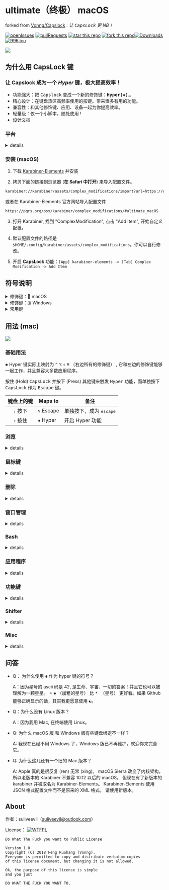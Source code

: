 # ultimate（终极） macOS


forked from [Vonng/Capslock](https://github.com/Vonng/Capslock/) : *让 <kbd>CapsLock</kbd> 更 NB！*

[![openIssues](https://img.shields.io/github/issues-raw/suliveevil/Capslock.svg)](https://github.com/suliveevil/Capslock/issues/new) [![pullRequests](https://img.shields.io/github/issues-pr/suliveevil/Capslock.svg)](https://github.com/suliveevil/Capslock/compare)   [![star this repo](http://githubbadges.com/star.svg?user=suliveevil&repo=capslock&style=flat)](https://github.com/suliveevil/capslock) [![fork this repo](http://githubbadges.com/fork.svg?user=suliveevil&repo=capslock&style=flat)](https://github.com/suliveevil/capslock/fork)[![Downloads](https://img.shields.io/github/downloads/suliveevil/Capslock/total.svg)]() [![996.icu](https://img.shields.io/badge/link-996.icu-red.svg)](https://996.icu)

![](images/function-overview.png)


## 为什么用 CapsLock 键

### 让 Capslock 成为一个 *Hyper* 键，极大提高效率！

* 功能强大：把 <kbd>Capslock</kbd> 变成一个新的修饰键：**<kbd>Hyper(✱)</kbd>**.。
* 精心设计：在键盘热区高频率使用的按键。带来很多有用的功能。
* 兼容性：和其他修饰键、应用、设备一起为你提高效率。
* 轻量级：仅一个小脚本，随处使用 !
* [设计文档](design.md)


### 平台

<details>
<summary>details</summary>

- [CapsLock(macOS)](mac/) 使用   [Karabiner-Elements](https://pqrs.org/osx/karabiner/)
  - macOS Mojave (10.14)
  - macOS High Sierra (10.13)
  - macOS Sierra (10.12)
  - macOS EI Capitan (10.11)

</details>


### 安装 (macOS)

1. 下载 [Karabiner-Elements](https://pqrs.org/osx/karabiner/) 并安装

2. 拷贝下面的链接到浏览器 (**在 Safari 中打开**) 来导入配置文件。

```bash
karabiner://karabiner/assets/complex_modifications/import?url=https://raw.githubusercontent.com/Vonng/Capslock/master/mac/capslock.json
```

或者在 Karabiner-Elements 官方网站导入配置文件

```bash
https://pqrs.org/osx/karabiner/complex_modifications/#ultimate_macOS
```

3. 打开 Karabiner, 找到 "ComplexModification", 点击 "Add Item", 开始自定义配置。

4. 默认配置文件的路径是  `$HOME/.config/karabiner/assets/complex_modifications`。你可以自行修改。

5. 开启 **CapsLock** 功能：`[App] karabiner-elements -> [Tab] Complex Modification -> Add Item`

## 符号说明

<details>
<summary>修饰键： macOS</summary>

| Sym          | Key     |
|:------------:|---------|
| <kbd>✱</kbd> | Hyper   |
| <kbd>⌃</kbd> | Control |
| <kbd>⌥</kbd> | Option  |
| <kbd>⇧</kbd> | Shift   |
| <kbd>⌘</kbd> | Command |

</details>


<details>
<summary>修饰键：⊞ Windows</summary>

| Sym          | Key     |
|:------------:|---------|
| <kbd>✱</kbd> | Hyper   |
| <kbd>⌃</kbd> | Control |
| <kbd>⊞</kbd> | Windows |
| <kbd>⇧</kbd> | Shift   |
| <kbd>⎇</kbd> | Alter   |

</details>


<details>
<summary>常用键</summary>

| GLYPH                                    | NAME                                     |
|:----------------------------------------:|------------------------------------------|
| <kbd></kbd>                             | Apple                                    |
| <kbd>⌘</kbd>                             | Command, Cmd, Clover, (formerly) Apple   |
| <kbd>⌃</kbd>                             | Control, Ctl, Ctrl                       |
| <kbd>⌥</kbd>                             | Option, Opt, (Windows) Alt               |
| <kbd>⎇</kbd>                             | Alt                                      |
| <kbd>⇧</kbd>                             | Shift                                    |
| <kbd>⇪</kbd>                             | 大写锁定键 (Caps Lock)                   |
| <kbd>⏏</kbd>                             | Eject                                    |
| <kbd>↩</kbd>, <kbd>↵</kbd>, <kbd>⏎</kbd> | 返回键，回车键 (Return, Carriage Return) |
| <kbd>⌤</kbd>                             | Enter                                    |
| <kbd>⌫</kbd>                             | Delete, Backspace                        |
| <kbd>⌦</kbd>                             | Forward Delete                           |
| <kbd>⎋</kbd>                             | 退出 (Escape, Esc)                       |
| <kbd>→</kbd>                             | 右箭头                                   |
| <kbd>←</kbd>                             | Left arrow                               |
| <kbd>↑</kbd>                             | Up arrow                                 |
| <kbd>↓</kbd>                             | Down arrow                               |
| <kbd>⇞</kbd>                             | Page Up, PgUp                            |
| <kbd>⇟</kbd>                             | Page Down, PgDn                          |
| <kbd>↖</kbd>                             | Home                                     |
| <kbd>↘</kbd>                             | End                                      |
| <kbd>⌧</kbd>                             | Clear                                    |
| <kbd>⇥</kbd>                             | Tab, Tab Right, Horizontal Tab           |
| <kbd>⇤</kbd>                             | Shift Tab, Tab Left, Back-tab            |
| <kbd>␢</kbd>                             | 空格键 (Space, Blank)                    |
| <kbd>␣</kbd>                             | 空格键 (Space, Blank)                    |
| <kbd>❘⃝</kbd>                             | 电源键                                   |
| <kbd>⇭</kbd>                             | Num lock                                 |
| <kbd>?⃝</kbd>                             | Help                                     |
| <kbd></kbd>                             | Context menu                             |

</details>






## 用法 (mac)

![](images/keyboard.png)

### 基础用法

<kbd>✱</kbd> Hyper 键实际上映射为 <kbd>⌃</kbd> <kbd>⌥</kbd> <kbd>⇧</kbd> <kbd>⌘</kbd> （右边所有的修饰键） , 它和左边的修饰键能够一起工作，并且兼容大多数应用程序。

按住 (Hold) <kbd>CapsLock</kbd> 并按下 (Press) 其他键来触发 <kbd>Hyper</kbd> 功能，而单独按下 <kbd>CapsLock</kbd> 作为 <kbd>Escape</kbd> 键。

| 键盘上的键 | Maps to    | 备注                       |
| :------: | ---------- | -------------------------- |
| <kbd>⇪</kbd> 按下  | <kbd>⎋</kbd> Escape | 单独按下，成为 <kbd>escape</kbd>  |
| <kbd>⇪</kbd> 按住   | <kbd>✱</kbd>  Hyper | 开启 Hyper 功能 |

### 浏览

<details>
<summary>details</summary>

- 按住  <kbd>✱</kbd> Hyper 开始浏览
- 再按住一个<kbd>⌘</kbd> 来 **选择** . ( 就像按住 <kbd>⇧</kbd> 来进行大写字母输入那样）
- 再按住一个<kbd>⌥</kbd>  和 <kbd>H</kbd> <kbd>J</kbd> <kbd>K</kbd> <kbd>L</kbd> 进行 **鼠标移动**
- 再按住一个<kbd>⇧</kbd>  和 <kbd>H</kbd> <kbd>J</kbd> <kbd>K</kbd> <kbd>L</kbd> 进行 **标签页 /app 切换**
- 再按住一个<kbd>⌃</kbd>  和 <kbd>H</kbd> <kbd>J</kbd> <kbd>K</kbd> <kbd>L</kbd> 进行 **桌面管理** . （就像按下 <kbd>⌃</kbd> 和 <kbd>↑</kbd> <kbd>↓</kbd> <kbd>←</kbd> <kbd>→</kbd> 一样）

| Origin | Maps to        | Comment                  |
| ------: | -------------- | ------------------------ |
| <kbd>⌘</kbd> <kbd>0</kbd>    | <kbd>⌘</kbd><kbd>←</kbd> 左箭头  | 光标移动到行首         |
| <kbd>⌘</kbd> <kbd>4($)</kbd>    | <kbd>⌘</kbd> <kbd>→</kbd> 下箭头  | 光标移动到行末          |
| <kbd>H</kbd>    | <kbd>←</kbd> 左箭头  | 光标左移         |
| <kbd>J</kbd>    | <kbd>↓</kbd> 下箭头  | 光标下移          |
| <kbd>K</kbd>    | <kbd>↑</kbd> 上箭头    | 光标上移        |
| <kbd>L</kbd>    | <kbd>→</kbd> 右箭头 | 光标右移           |
| <kbd>⌘</kbd> <kbd>H</kbd>    | <kbd>⇧</kbd><kbd>←</kbd> 左箭头  | 光标左移并选择         |
| <kbd>⌘</kbd> <kbd>J</kbd>    | <kbd>⇧</kbd> <kbd>↓</kbd> 下箭头  | 光标下移并选择          |
| <kbd>⌘</kbd> <kbd>K</kbd>    | <kbd>⇧</kbd> <kbd>↑</kbd> 上箭头    | 光标上移并选择        |
| <kbd>⌘</kbd> <kbd>L</kbd>    | <kbd>⇧</kbd> <kbd>→</kbd> 右箭头 | 光标右移并选择          |
|  <kbd>⌥</kbd> <kbd>H</kbd>    | <kbd>←</kbd> 左箭头  | <kbd>⌥</kbd> <kbd>←</kbd> |
|  <kbd>⌥</kbd> <kbd>J</kbd>    | <kbd>↓</kbd> 下箭头  | <kbd>⌥</kbd> <kbd>↓</kbd> |
|  <kbd>⌥</kbd> <kbd>K</kbd>    | <kbd>↑</kbd> 上箭头    | <kbd>⌥</kbd> <kbd>↑</kbd> |
|  <kbd>⌥</kbd> <kbd>L</kbd>    | <kbd>→</kbd> 右箭头 | <kbd>⌥</kbd> <kbd>→</kbd> |
|  <kbd>⌃</kbd> <kbd>H</kbd>    | <kbd>⌃</kbd> <kbd>←</kbd> 左箭头  | expose all      |
|  <kbd>⌃</kbd> <kbd>J</kbd>    | <kbd>⌃</kbd> <kbd>↓</kbd> 下箭头  | 应用程序窗口 ~~show desktops~~  |
|  <kbd>⌃</kbd> <kbd>K</kbd>    | <kbd>⌃</kbd> <kbd>↑</kbd> 上箭头    | 转到上一桌面    |
|  <kbd>⌃</kbd> <kbd>L</kbd>    | <kbd>⌃</kbd> <kbd>→</kbd> 右箭头 | 转到下一桌面   |
| <kbd>U</kbd>    | <kbd>⇞</kbd> PageUp     | 光标向上翻页   |
| <kbd>I</kbd>    | <kbd>↖</kbd> Home       | 光标移动到行首 |
| <kbd>O</kbd>    | <kbd>↘</kbd>  End       | 光标移动到行末 |
| <kbd>P</kbd>    | <kbd>⇟</kbd> PageDn     | 光标向下翻页   |
| <kbd>⌘</kbd><kbd>U</kbd>   | <kbd>X</kbd><kbd>X</kbd>       | leave to other apps |
| <kbd>⌘</kbd><kbd>I</kbd>   | <kbd>X</kbd><kbd>X</kbd>       | leave to other apps |
| <kbd>⌘</kbd><kbd>O</kbd>   | <kbd>X</kbd><kbd>X</kbd>       | leave to other apps |
| <kbd>⌘</kbd><kbd>P</kbd>   | <kbd>X</kbd><kbd>X</kbd>       | leave to other apps |
| <kbd>⌥</kbd><kbd>U</kbd>   | <kbd>X</kbd><kbd>X</kbd>       | leave to other apps |
| <kbd>⌥</kbd><kbd>I</kbd>   | <kbd>X</kbd><kbd>X</kbd>       | leave to other apps |
| <kbd>⌥</kbd><kbd>O</kbd>   | <kbd>X</kbd><kbd>X</kbd>       | leave to other apps |
| <kbd>⌥</kbd><kbd>P</kbd>   | <kbd>X</kbd><kbd>X</kbd>       | leave to other apps |
| <kbd>⌃</kbd><kbd>U</kbd>   | <kbd>X</kbd><kbd>X</kbd>       | leave to other apps |
| <kbd>⌃</kbd><kbd>I</kbd>   | <kbd>X</kbd><kbd>X</kbd>       | leave to other apps |
| <kbd>⌃</kbd><kbd>O</kbd>   | <kbd>X</kbd><kbd>X</kbd>       | leave to other apps |
| <kbd>⌃</kbd><kbd>P</kbd>   | <kbd>X</kbd><kbd>X</kbd>       | leave to other apps |

</details>


### 鼠标键

<details>
<summary>details</summary>

* 用键盘模拟鼠标

| Origin | Maps to        | Comment                  |
| ------: | -------------- | ------------------------ |
| <kbd>←</kbd>    | 鼠标左移    | 鼠标光标向左移动               |
| <kbd>↓</kbd>    | 鼠标下移    | 鼠标光标向右移动               |
| <kbd>↑</kbd>    | 鼠标上移    | 鼠标光标向上移动               |
| <kbd>→</kbd>    | 鼠标右移    | 鼠标光标向右移动               |
| <kbd>↩</kbd>    | 鼠标左键    | 鼠标左键点击                  |
| <kbd>⌥</kbd> <kbd>↩</kbd>    | 鼠标中键点击    | 鼠标左键点击  |
| <kbd>⌘</kbd> <kbd>↩</kbd>    | 鼠标右键点击    | 鼠标右键点击  |

</details>


### 删除

<details>
<summary>details</summary>

这个模块与 vim 的 delete 不同，需要改进

| Origin    | Maps to                            | Comment             |
| --------: | ---------------------------------- | ------------------- |
| <kbd>N</kbd>       | <kbd>⌥</kbd> <kbd>⌫</kbd>  Option + ForwardDelete       | 删除光标前面的一个单词 |
| <kbd>M</kbd>       | <kbd>⌫</kbd>  ForwardDelete       | 删除光标前面的一个字符 |
| <kbd>,</kbd>       | <kbd>⌦</kbd>  Delete      | 删除光标后面的一个字符 |
| <kbd>.</kbd>       | <kbd>⌥</kbd> <kbd>⌦</kbd>  Option + Delete       | 删除光标后面的一个单词 |
| <kbd>⌘</kbd> <kbd>M</kbd> + <kbd>⌘</kbd> <kbd>N</kbd> | <kbd>⌘</kbd> <kbd>⌥</kbd> <kbd>⌫</kbd> Command+Option+ForwardDelete | 删除到行首 |

</details>



### 窗口管理

<details>
<summary>details</summary>

| Origin           | Maps to                 | Comment                                  |
| ---------------: | ----------------------- | ---------------------------------------- |
| <kbd>⇥</kbd> Tab          | <kbd>⌘</kbd> <kbd>⇥</kbd> Command+Tab | 切换窗口                        |
| <kbd>⌘</kbd><kbd>⇥</kbd> Command+Tab | <kbd>⌘</kbd><kbd>⇧</kbd><kbd>⇥</kbd> Command+Shift+Tab | 反向切换窗口              |
| <kbd>Q</kbd>              | <kbd>⌘</kbd> <kbd>Q</kbd>                   | 关闭窗口                             |
| <kbd>W</kbd>              | <kbd>⌘</kbd> <kbd>W</kbd>                   | Close Tab                                |
| <kbd>A</kbd>              | <kbd>⌃</kbd> <kbd>⌥</kbd> <kbd>⇧</kbd> <kbd>⌘</kbd> <kbd>A</kbd>               | [Moom*](https://manytricks.com/moom/) 专用。※ 一个窗口管理 app |
| <kbd>⌘</kbd><kbd>A</kbd>             | <kbd>⌃</kbd> <kbd>↑</kbd>  Ctrl+UpArrow      | 应用 Expose                  |
| <kbd>S</kbd>             | <kbd>⌃</kbd> <kbd>⇥</kbd>  Ctrl+Tab          | 切换标签页                                |
| <kbd>⌘</kbd><kbd>S</kbd>             | <kbd>⌃</kbd> <kbd>⇧</kbd> <kbd>⇥</kbd> Ctrl+Shift+Tab    | 反向切换标签页     |
| <kbd>⌥</kbd><kbd>D</kbd>             | <kbd>F11</kbd>                   | Show Desktop                             |


</details>


### Bash

<details>
<summary>details</summary>

- 常用 bash 工具：EOF, SIGINT, SIGTSTP, VIM/Tmux Prefix

| Origin | Maps to     | Comment                                      |
| -----: | ----------- | -------------------------------------------- |
| <kbd>Z</kbd>   | <kbd>⌃</kbd> <kbd>Z</kbd> | 暂停进程 SIGTSTP                                 |
| <kbd>X</kbd>   | <kbd>⌃</kbd> <kbd>R</kbd> | 运行 IDE                                   |
| <kbd>C</kbd>   | <kbd>⌃</kbd> <kbd>C</kbd> | 终止进程 SIGINT                                  |
| <kbd>V</kbd>   | <kbd>⌃</kbd> <kbd>V</kbd> | Vim Prefix                                   |
| <kbd>B</kbd>   | <kbd>⌃</kbd> <kbd>B</kbd> | [Tmux](http://tmux.github.io) Default Prefix |
| <kbd>D</kbd>   | <kbd>⌃</kbd> <kbd>D</kbd> | 文件结束 EOF                                     |



</details>


### 应用程序

<details>
<summary>details</summary>

- 以下设置可以被重写为你喜欢的 app。

| Origin | Maps to          | Comment                       |
| -----: | ------------     | ----------------------------- |
| <kbd>E</kbd>              | 打开访达 | 打开文件浏览器  |
| <kbd>⌘</kbd> <kbd>E</kbd> | 打开 Safari | 打开网页浏览器  |
| <kbd>R</kbd>              | 打开 iTerm2  | macOS 上一个很棒的终端 app (`Run`) |
| <kbd>⌘</kbd> <kbd>R</kbd> | 打开 PyCharm | PyCharm |
| <kbd>T</kbd>              | 打开 Visual Studio Code | 文本编辑器：Visual Studio Code                 |
| <kbd>⌘</kbd> <kbd>T</kbd> | 打开 Typora  | 文本编辑器：Typora , 一个所见即所得的 markdown 编辑器 |
| <kbd>Y</kbd>              | 打开 Siri |                 |
| <kbd>⌘</kbd> <kbd>D</kbd> | 打开词典        | 查询单词 |
| <kbd>F</kbd>              | 打开 Alfred            |               |
| <kbd>⌘</kbd> <kbd>F</kbd> | 打开 Dash      | 查询 API 文档      |
| <kbd>G</kbd>              | 打开 GitHub Desktop | GitHub Desktop                          |
| <kbd>⌘</kbd><kbd>G</kbd>  | 打开 Chrome             | Google Chrome                                   |

</details>


### 功能键

<details>
<summary>details</summary>

- 使用 1…9、0、-、= 作为标准功能键（F1-F12）.


| Origin            | Maps to              | Comment                          |
| ----------------: | -------------------- | -------------------------------- |
| <kbd>⌥</kbd><kbd>1</kbd>              | <kbd>BrightnessDown</kbd>     |                                  |
| <kbd>⌥</kbd><kbd>2</kbd>              | <kbd>BrightnessUp</kbd>       |                                  |
| <kbd>⌥</kbd><kbd>3</kbd>              | <kbd>ExposeAll</kbd>          |                                  |
| <kbd>⌥</kbd><kbd>4</kbd>              | <kbdLaunchPad></kbd>          |                                  |
| <kbd>⌥</kbd><kbd>5</kbd>              | <kbd>KeyboardLightDown</kbd>  |                                  |
| <kbd>⌥</kbd><kbd>6</kbd>              | <kbd>KeyboardLightUp</kbd>    |                                  |
| <kbd>⌥</kbd><kbd>7</kbd>              | <kbd>MusicPrev</kbd>          |                                  |
| <kbd>⌥</kbd><kbd>8</kbd>              | <kbd>MusicPlay</kbd>          |                                  |
| <kbd>⌥</kbd><kbd>9</kbd>              | <kbd>MusicNext</kbd>          |                                  |
| <kbd>⌥</kbd><kbd>0</kbd>              | <kbd>Mute</kbd>               |                                  |
| <kbd>⌥</kbd><kbd>-</kbd>              | <kbd>VolumeDown</kbd>         |                                  |
| <kbd>⌥</kbd><kbd>=</kbd>              | <kbd>VolumeUp</kbd>           |                                  |
| <kbd>F13</kbd> <kbd>PrintScreen</kbd> | <kbd>MusicPrev</kbd>          |                                  |
| <kbd>F14</kbd> <kbd>ScrollLock</kbd>  | <kbd>MusicNext</kbd>          |                                  |
| <kbd>F15</kbd> Pause       | <kbd>MusicPlay</kbd>                     | Just as it shows                 |
| <kbd>Insert</kbd>          | <kbd>⌥</kbd><kbd>BrightnessUp</kbd>      | Fine grained brightness up       |
| <kbd>Delete</kbd>          | <kbd>⌥</kbd><kbd>BrightnessDown</kbd>    | Fine grained brightness down     |
| <kbd>Home</kbd>            | <kbd>⌥</kbd><kbd>KeyboardLightUp</kbd>   | Fine grained keyboard light up   |
| <kbd>End</kbd>             | <kbd>⌥</kbd><kbd>KeyboardLightDown</kbd> | Fine grained keyboard light down |
| <kbd>PgUp</kbd>            | <kbd>⌥</kbd><kbd>VolumeUp</kbd>          | Fine grained volume up           |
| <kbd>PgDn</kbd>            | <kbd>⌥</kbd><kbd>VolumeDown</kbd>        | Fine grained volume down         |

</details>


### Shifter

<details>
<summary>details</summary>

- 更方便的 <kbd>shift</kbd>
- 分号<kbd> ;</kbd> 引号  <kbd>'</kbd> 被特殊处理， 使得输入 <kbd>!=</kbd> 和 <kbd>:=</kbd>  更方便

| Origin             | Maps to | Comment                  |
| -----------------: | ------- | ------------------------ |
| <kbd>1</kbd>                | <kbd>!</kbd>     | 感叹号                           |
| <kbd>2</kbd>                | <kbd>@</kbd>     | At                       |
| <kbd>3</kbd>                | <kbd>#</kbd>     | Sharp                    |
| <kbd>4</kbd>                | <kbd>$</kbd>     | Dollar                   |
| <kbd>5</kbd>                | <kbd>%</kbd>     | 百分号                  |
| <kbd>6</kbd>                | <kbd>^</kbd>     | 脱字符 Caret                |
| <kbd>7</kbd>                | <kbd>&</kbd>     | Ampersand                |
| <kbd>8</kbd>                | <kbd>*</kbd>     | 星号                     |
| <kbd>9</kbd>                | <kbd>(</kbd>     | 左括号       |
| <kbd>0</kbd>                | <kbd>)</kbd>     | 右括号   |
| <kbd>-</kbd> Minus          | <kbd>_</kbd>     | Hyphen                   |
| <kbd>=</kbd> Equal          | <kbd>+</kbd>     | Plus                     |
| <kbd>[</kbd> Left Bracket              | <kbd>{</kbd>     | 左花括号 <kbd>⇧</kbd> <kbd>{[</kbd>  |
| <kbd>]</kbd>  Right Bracket            | <kbd>}</kbd>     | 右花括号 <kbd>⇧</kbd> <kbd>}]</kbd>  |
| <kbd>;</kbd> Semicolon      | <kbd>!</kbd>     | Exclamation              |
| <kbd>'</kbd> Single Quote   | <kbd>=</kbd>     | EqualSign                |
| <kbd>⌘</kbd> <kbd>;</kbd> Semicolon     | <kbd>!</kbd>     | Colon                    |
| <kbd>⌘</kbd> <kbd>'</kbd> Single Quote  | <kbd>=</kbd>     | EqualSign                |


</details>


### Misc

<details>
<summary>details</summary>

| Origin                 | Maps to             | Comment                                        |
| ---------------------: | ------------------- | ---------------------------------------------- |
| <kbd>⎋</kbd> Escape             | <kbd>⇪</kbd>  CapsLock       | Bug: Difficult to turn capslock off after emit |
| <kbd>~</kbd> BackQuote          | <kbd>⌃</kbd><kbd>⇧</kbd><kbd>⌘4</kbd><kbd>4</kbd>             | macOS 区域截图并保存到桌面 |
| <kbd>⌘</kbd><kbd>~</kbd> Command+BackQuote | <kbd>⌃</kbd><kbd>⇧</kbd><kbd>4</kbd>               | macOS 区域截图并保存到剪切板   |
| <kbd>⌫</kbd> Backspace          | <kbd>⌘</kbd><kbd>⌫</kbd>                | macOS 删除文件                 |
| <kbd>/</kbd> Slash              | <kbd>⌘</kbd><kbd>/</kbd> Command+Slash  | IDE 注释                      |
| <kbd>`\`</kbd> Backslash        | <kbd>⌘</kbd><kbd>/</kbd> Command+Slash  | IDE 注释                      |
| <kbd>␢</kbd> Spacebar           | <kbd>⌃</kbd><kbd>␢</kbd>  Ctrl+Spacebar | 切换输入法                     |


</details>




## 问答

- Q： 为什么使用 <kbd>✱</kbd> 作为 hyper 键的符号？

  A：因为星号的 ascii 码是 42, 是生命、宇宙、一切的答案！并且它也可以被理解为一颗星星。 :star: <kbd>✱</kbd> （加粗的星号） 比 <kbd> * </kbd> （星号） 更好看。如果 Github 能够正确显示的话，其实我更愿意使用 <kbd>☯</kbd>。

- Q：为什么没有 Linux 版本？

  A：因为我用 Mac, 在终端使用 Linux。

- Q:  为什么 macOS 版 和 Windows 版有些键盘绑定不一样？

  A:   我现在已经不用 Windows 了，Windows 版已不再维护，欢迎你来完善它。

- Q:  为什么这儿还有一个旧的 Mac 版本？

  A:  Apple 真的是很反复 (ren) 无常 (xing)。 macOS Sierra 改变了内核架构，所以老版本的 Karabiner 不兼容 10.12 以后的 macOS。 但现在有了新版本的 karabiner 并被取名为 Karabiner-Elements。 Karabiner-Elements 使用 JSON 格式配置文件而不是原来的 XML 格式。 请使用新版本。



## About

作者：suliveevil（suliveevil@outlook.com）

License： [![WTFPL](https://upload.wikimedia.org/wikipedia/commons/thumb/0/05/WTFPL_logo.svg/50px-WTFPL_logo.svg.png)]()

```
Do What The Fuck you want to Public License

Version 1.0
Copyright (C) 2018 Feng Ruohang (Vonng).
Everyone is permitted to copy and distribute verbatim copies
of this license document, but changing it is not allowed.

Ok, the purpose of this license is simple
and you just

DO WHAT THE FUCK YOU WANT TO.
```





